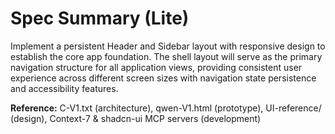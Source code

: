 # Spec Summary (Lite)

Implement a persistent Header and Sidebar layout with responsive design to establish the core app foundation. The shell layout will serve as the primary navigation structure for all application views, providing consistent user experience across different screen sizes with navigation state persistence and accessibility features.

**Reference:** C-V1.txt (architecture), qwen-V1.html (prototype), UI-reference/ (design), Context-7 & shadcn-ui MCP servers (development)
